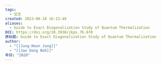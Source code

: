 ```yaml
---
tags:
  - 论文
created: 2023-08-28 16:13:49
aliases:
  - Guide to Exact Diagonalization Study of Quantum Thermalization
DOI: https://doi.org/10.3938/jkps.76.670
原标题: Guide to Exact Diagonalization Study of Quantum Thermalization
author:
  - "[[Jung-Hoon Jung]]"
  - "[[Jae Dong Noh]]"
年份: "2020"
---
```



